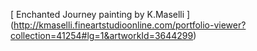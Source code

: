 [ Enchanted Journey painting by K.Maselli ] (http://kmaselli.fineartstudioonline.com/portfolio-viewer?collection=41254#lg=1&artworkId=3644299)
